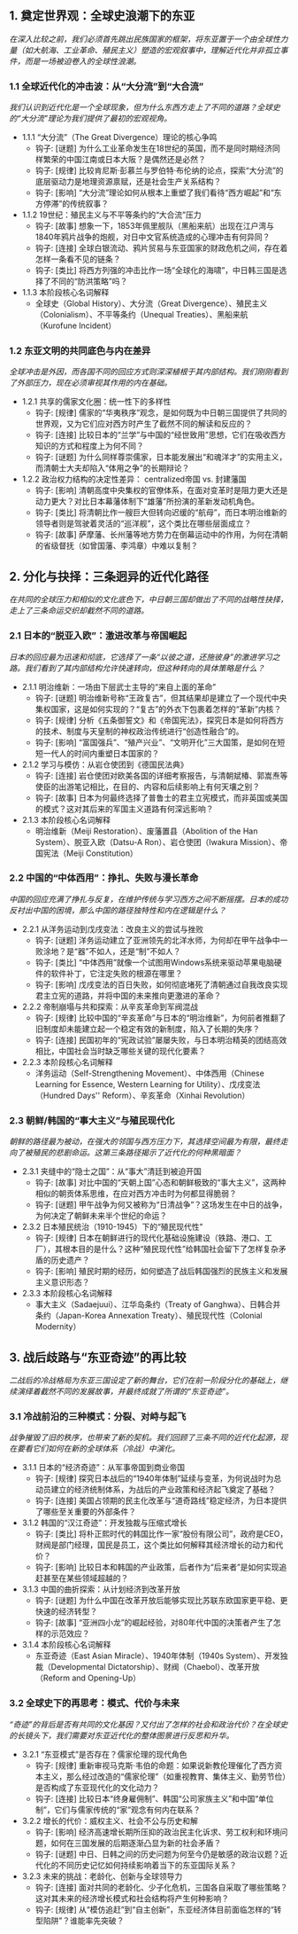 ﻿## 1. 奠定世界观：全球史浪潮下的东亚
*在深入比较之前，我们必须首先跳出民族国家的框架，将东亚置于一个由全球性力量（如大航海、工业革命、殖民主义）塑造的宏观叙事中，理解近代化并非孤立事件，而是一场被迫卷入的全球性浪潮。*

### 1.1 全球近代化的冲击波：从“大分流”到“大合流”
*我们认识到近代化是一个全球现象，但为什么东西方走上了不同的道路？全球史的“大分流”理论为我们提供了最初的宏观视角。*
- 1.1.1 “大分流”（The Great Divergence）理论的核心争鸣
  - 钩子: [谜题] 为什么工业革命发生在18世纪的英国，而不是同时期经济同样繁荣的中国江南或日本大阪？是偶然还是必然？
  - 钩子: [规律] 比较肯尼斯·彭慕兰与罗伯特·布伦纳的论点，探索“大分流”的底层驱动力是地理资源禀赋，还是社会生产关系结构？
  - 钩子: [影响] “大分流”理论如何从根本上重塑了我们看待“西方崛起”和“东方停滞”的传统叙事？
- 1.1.2 19世纪：殖民主义与不平等条约的“大合流”压力
  - 钩子: [故事] 想象一下，1853年佩里舰队（黑船来航）出现在江户湾与1840年鸦片战争的炮舰，对日中文官系统造成的心理冲击有何异同？
  - 钩子: [连接] 全球白银流动、鸦片贸易与东亚国家的财政危机之间，存在着怎样一条看不见的链条？
  - 钩子: [类比] 将西方列强的冲击比作一场“全球化的海啸”，中日韩三国是选择了不同的“防洪策略”吗？
- 1.1.3 本阶段核心名词解释
  - 全球史（Global History）、大分流（Great Divergence）、殖民主义（Colonialism）、不平等条约（Unequal Treaties）、黑船来航（Kurofune Incident）

### 1.2 东亚文明的共同底色与内在差异
*全球冲击是外因，而各国不同的回应方式则深深植根于其内部结构。我们刚刚看到了外部压力，现在必须审视其作用的内在基础。*
- 1.2.1 共享的儒家文化圈：统一性下的多样性
  - 钩子: [规律] 儒家的“华夷秩序”观念，是如何既为中日朝三国提供了共同的世界观，又为它们应对西方时产生了截然不同的解读和反应的？
  - 钩子: [连接] 比较日本的“兰学”与中国的“经世致用”思想，它们在吸收西方知识的方式和程度上为何不同？
  - 钩子: [谜题] 为什么同样尊崇儒家，日本能发展出“和魂洋才”的实用主义，而清朝士大夫却陷入“体用之争”的长期辩论？
- 1.2.2 政治权力结构的决定性差异： centralized帝国 vs. 封建藩国
  - 钩子: [影响] 清朝高度中央集权的官僚体系，在面对变革时是阻力更大还是动力更大？对比日本幕藩体制下“雄藩”所扮演的革新发动机角色。
  - 钩子: [类比] 将清朝比作一艘巨大但转向迟缓的“航母”，而日本明治维新的领导者则是驾驶着灵活的“巡洋舰”，这个类比在哪些层面成立？
  - 钩子: [故事] 萨摩藩、长州藩等地方势力在倒幕运动中的作用，为何在清朝的省级督抚（如曾国藩、李鸿章）中难以复制？

## 2. 分化与抉择：三条迥异的近代化路径
*在共同的全球压力和相似的文化底色下，中日朝三国却做出了不同的战略性抉择，走上了三条命运交织却截然不同的道路。*

### 2.1 日本的“脱亚入欧”：激进改革与帝国崛起
*日本的回应最为迅速和彻底，它选择了一条“以彼之道，还施彼身”的激进学习之路。我们看到了其内部结构允许快速转向，但这种转向的具体策略是什么？*
- 2.1.1 明治维新：一场由下层武士主导的“来自上面的革命”
  - 钩子: [谜题] 明治维新号称“王政复古”，但其结果却是建立了一个现代中央集权国家，这是如何实现的？“复古”的外衣下包裹着怎样的“革新”内核？
  - 钩子: [规律] 分析《五条御誓文》和《帝国宪法》，探究日本是如何将西方的技术、制度与天皇制的神权政治传统进行“创造性融合”的。
  - 钩子: [影响] “富国强兵”、“殖产兴业”、“文明开化”三大国策，是如何在短短一代人的时间内重塑日本国家的？
- 2.1.2 学习与模仿：从岩仓使团到《德国民法典》
  - 钩子: [连接] 岩仓使团对欧美各国的详细考察报告，与清朝斌椿、郭嵩焘等使臣的出游笔记相比，在目的、内容和后续影响上有何天壤之别？
  - 钩子: [故事] 日本为何最终选择了普鲁士的君主立宪模式，而非英国或美国的模式？这对其后来的军国主义道路有何深远影响？
- 2.1.3 本阶段核心名词解释
  - 明治维新（Meiji Restoration）、废藩置县（Abolition of the Han System）、脱亚入欧（Datsu-A Ron）、岩仓使团（Iwakura Mission）、帝国宪法（Meiji Constitution）

### 2.2 中国的“中体西用”：挣扎、失败与漫长革命
*中国的回应充满了挣扎与反复，在维护传统与学习西方之间不断摇摆。日本的成功反衬出中国的困境，那么中国的路径独特性和内在逻辑是什么？*
- 2.2.1 从洋务运动到戊戌变法：改良主义的尝试与挫败
  - 钩子: [谜题] 洋务运动建立了亚洲领先的北洋水师，为何却在甲午战争中一败涂地？是“器”不如人，还是“制”不如人？
  - 钩子: [类比] “中体西用”就像一个试图用Windows系统来驱动苹果电脑硬件的软件补丁，它注定失败的根源在哪里？
  - 钩子: [影响] 戊戌变法的百日失败，如何彻底堵死了清朝通过自我改良实现君主立宪的道路，并将中国的未来推向更激进的革命？
- 2.2.2 帝制崩塌与共和探索：从辛亥革命到军阀混战
  - 钩子: [规律] 比较中国的“辛亥革命”与日本的“明治维新”，为何前者推翻了旧制度却未能建立起一个稳定有效的新制度，陷入了长期的失序？
  - 钩子: [连接] 民国初年的“宪政试验”屡屡失败，与日本明治精英的团结高效相比，中国社会当时缺乏哪些关键的现代化要素？
- 2.2.3 本阶段核心名词解释
  - 洋务运动（Self-Strengthening Movement）、中体西用（Chinese Learning for Essence, Western Learning for Utility）、戊戌变法（Hundred Days'' Reform）、辛亥革命（Xinhai Revolution）

### 2.3 朝鲜/韩国的“事大主义”与殖民现代化
*朝鲜的路径最为被动，在强大的邻国与西方压力下，其选择空间最为有限，最终走向了被殖民的悲剧命运。这第三条路径揭示了近代化的何种黑暗面？*
- 2.3.1 夹缝中的“隐士之国”：从“事大”清廷到被迫开国
  - 钩子: [故事] 对比中国的“天朝上国”心态和朝鲜极致的“事大主义”，这两种相似的朝贡体系思维，在应对西方冲击时为何都显得脆弱？
  - 钩子: [谜题] 甲午战争为何又被称为“日清战争”？这场发生在中日的战争，为何决定了朝鲜未来半个世纪的命运？
- 2.3.2 日本殖民统治（1910-1945）下的“殖民现代性”
  - 钩子: [规律] 日本在朝鲜进行的现代化基础设施建设（铁路、港口、工厂），其根本目的是什么？这种“殖民现代性”给韩国社会留下了怎样复杂矛盾的历史遗产？
  - 钩子: [影响] 殖民时期的经历，如何塑造了战后韩国强烈的民族主义和发展主义意识形态？
- 2.3.3 本阶段核心名词解释
  - 事大主义（Sadaejuui）、江华岛条约（Treaty of Ganghwa）、日韩合并条约（Japan-Korea Annexation Treaty）、殖民现代性（Colonial Modernity）

## 3. 战后歧路与“东亚奇迹”的再比较
*二战后的冷战格局为东亚三国设定了新的舞台，它们在前一阶段分化的基础上，继续演绎着截然不同的发展故事，并最终成就了所谓的“东亚奇迹”。*

### 3.1 冷战前沿的三种模式：分裂、对峙与起飞
*战争摧毁了旧的秩序，也带来了新的契机。我们回顾了三条不同的近代化起源，现在要看它们如何在新的全球体系（冷战）中演化。*
- 3.1.1 日本的“经济奇迹”：从军事帝国到商业帝国
  - 钩子: [规律] 探究日本战后的“1940年体制”延续与变革，为何说战时为总动员建立的经济统制体系，为战后的产业政策和经济起飞奠定了基础？
  - 钩子: [连接] 美国占领期的民主化改革与“道奇路线”稳定经济，为日本提供了哪些至关重要的外部条件？
- 3.1.2 韩国的“汉江奇迹”：开发独裁与压缩式增长
  - 钩子: [类比] 将朴正熙时代的韩国比作一家“股份有限公司”，政府是CEO，财阀是部门经理，国民是员工，这个类比如何解释其经济增长的动力和代价？
  - 钩子: [影响] 比较日本和韩国的产业政策，后者作为“后来者”是如何实现追赶甚至在某些领域超越的？
- 3.1.3 中国的曲折探索：从计划经济到改革开放
  - 钩子: [谜题] 为什么中国在改革开放后能够实现比苏联东欧国家更平稳、更快速的经济转型？
  - 钩子: [故事] “亚洲四小龙”的崛起经验，对80年代中国的决策者产生了怎样的示范效应？
- 3.1.4 本阶段核心名词解释
  - 东亚奇迹（East Asian Miracle）、1940年体制（1940s System）、开发独裁（Developmental Dictatorship）、财阀（Chaebol）、改革开放（Reform and Opening-Up）

### 3.2 全球史下的再思考：模式、代价与未来
*“奇迹”的背后是否有共同的文化基因？又付出了怎样的社会和政治代价？在全球史的长镜头下，我们需要对东亚近代化的整体图景进行反思和升华。*
- 3.2.1 “东亚模式”是否存在？儒家伦理的现代角色
  - 钩子: [规律] 重新审视马克斯·韦伯的命题：如果说新教伦理催化了西方资本主义，那么经过改造的“儒家伦理”（如重视教育、集体主义、勤劳节俭）是否构成了东亚现代化的文化动力？
  - 钩子: [连接] 比较日本“终身雇佣制”、韩国“公司家族主义”和中国“单位制”，它们与儒家传统的“家”观念有何内在联系？
- 3.2.2 增长的代价：威权主义、社会不公与历史和解
  - 钩子: [影响] 经济高速增长期所压抑的政治民主化诉求、劳工权利和环境问题，如何在三国发展的后期逐渐凸显为新的社会矛盾？
  - 钩子: [谜题] 中日、日韩之间的历史问题为何至今仍是敏感的政治议题？近代化的不同历史记忆如何持续影响着当下的东亚国际关系？
- 3.2.3 未来的挑战：老龄化、创新与全球领导力
  - 钩子: [连接] 面对共同的老龄化、少子化危机，三国各自采取了哪些策略？这对其未来的经济增长模式和社会结构将产生何种影响？
  - 钩子: [规律] 从“模仿追赶”到“自主创新”，东亚经济体目前面临怎样的“转型陷阱”？谁能率先突破？
